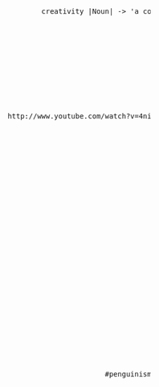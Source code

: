 <pre>










                                  creativity |Noun| -> 'a cosmic gift,












                          http://www.youtube.com/watch?v=4niz8TfY794&amp;hello=1































                                                 #penguinism


                                                                                                             .
</pre>